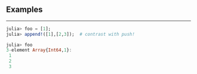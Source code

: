 ## Examples
---
```julia
julia> foo = [1];
julia> append!([1],[2,3]);	# contrast with push!

julia> foo
3-element Array{Int64,1}:
 1
 2
 3
```
